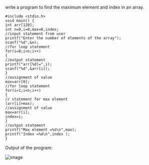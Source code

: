 write a program to find the maximum element and index in an array.


    #include <stdio.h>
    void main() {
    int arr[120];
    int n=0,i=0,max=0,index;
    //input statement from user
    printf("Enter the number of elements of the array");
    scanf("%d",&n);
    //for loop statement
    for(i=0;i<n;i++)
    {
    //output statement
    printf("arr[%d]=",i);
    scanf("%d",&arr[i]);
    }
    //assignment of value
    max=arr[0];
    //for loop statement
    for(i=1;i<n;i++)
    {
    // statement for max element
    (arr[i]>max);
    //assignment of value
    max=arr[i];
    index=i;
    }
    //output statement
    printf("Max element =%d\n",max);
    printf("Index =%d\n",index );
    }


Output of the program:


![image](https://github.com/AklavyaSangra/Homework/assets/146859465/4c79f29b-0efb-4fd9-b83c-407208b7c420)
